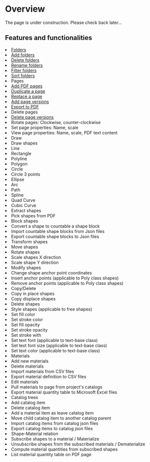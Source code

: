 # Overview

The page is under construction. Please check back later...

## Features and functionalities

<list type="bullet" >
<li><a href="Folders.md"> Folders</a>
    <list type="decimal" start="1">
        <li><a href="Folders.md" anchor="add-folders" >Add folders</a></li>
        <li><a href="Folders.md" anchor="delete-folders">Delete folders</a></li>
        <li><a href="Folders.md" anchor="rename-folders">Rename folders</a></li>
        <li><a href="Folders.md" anchor="filter-folders">Filter folders</a></li>
        <li><a href="Folders.md" anchor="sort-folders">Sort folders</a> </li>
    </list>
</li>
<li>Pages
    <list type="decimal" start="1">
        <li><a href="PDFs.md" anchor="add-pdf-pages">Add PDF pages</a></li>
        <li><a href="PDFs.md" anchor="duplicate-a-page">Duplicate a page</a></li>
        <li><a href="PDFs.md" anchor="replace-pages" >Replace a page</a></li>
        <li><a href="PDFs.md" anchor="add-page-version">Add page versions</a></li>
        <li><a href="PDFs.md" anchor="export-to-pdfs" >Export to PDF</a></li>
        <li><a href="PDFs.md" anchor="delete-pages"></a>Delete pages</li>
        <li><a href="PDFs.md" anchor="delete-page-versions">Delete page versions</a></li>
        <li>Rotate pages: Clockwise, counter-clockwise</li>
        <li>Set page properties: Name, scale</li>
        <li>View page properties: Name, scale, PDF text content</li>
    </list>
</li>
<li>Draw
    <list type="decimal" start="1">
        <li>Draw shapes
            <list type="decimal" start="1">
                <li>Line</li>
                <li>Rectangle</li>
                <li>Polyline</li>
                <li>Polygon</li>
                <li>Circle</li>
                <li>Circle 3 points</li>
                <li>Ellipse</li>
                <li>Arc</li>
                <li>Path</li>
                <li>Spline</li>
                <li>Quad Curve</li>
                <li>Cubic Curve</li>
            </list>
        </li>
        <li>Extract shapes
            <list type="decimal" start="1">
                <li>Pick shapes from PDF</li>
            </list>
        </li>
        <li>Block shapes
            <list type="decimal" start="1">
                <li>Convert a shape to countable a shape block</li>
                <li>Import countable shape blocks from Json files</li>
                <li>Export countable shape blocks to Json files</li> 
            </list>
        </li>
        <li>Transform shapes
            <list type="decimal" start="1">
                <li>Move shapes</li>
                <li>Rotate shapes</li>
                <li>Scale shapes X direction</li>
                <li>Scale shape Y direction</li>
            </list>
        </li>
        <li>Modify shapes
            <list type="decimal" start="1">
                <li>Change shape anchor point coordinates</li>
                <li>Insert anchor points (applicable to Poly class shapes)</li>
                <li>Remove anchor points (applicable to Poly class shapes)</li>
            </list>
        </li>
        <li>Copy/Delete
            <list type="decimal" start="1">
                <li>Copy in place shapes</li>
                <li>Copy displace shapes</li>
                <li>Delete shapes</li>    
            </list>
        </li>
        <li>Style shapes (applicable to free shapes)
            <list>
                <li>Set fill color</li>
                <li>Set stroke color</li>
                <li>Set fill opacity</li>
                <li>Set stroke opacity</li>
                <li>Set stroke with</li>
                <li>Set text font (applicable to text-base class)</li>
                <li>Set text font size (applicable to text-base class)</li>
                <li>Set text color (applicable to text-base class)</li>
            </list>
        </li>
    </list>
</li>
<li>Materials
    <list type="decimal" start="1">
        <li>Add new materials</li>
        <li>Delete materials</li>
        <li>Import materials from CSV files</li>
        <li>Export material definition to CSV files</li>
        <li>Edit materials</li>
        <li>Pull materials to page from project's catalogs</li>
        <li>Export material quantity table to Microsoft Excel files</li>
    </list>
</li>
<li>Catalog trees
    <list type="decimal" start="1">
        <li>Add catalog item</li>
        <li>Delete catalog item</li>
        <li>Add a material item as leave catalog item</li>
        <li>Move child catalog item to another catalog parent</li>
        <li>Import catalog items from catalog json files</li>
        <li>Export catalog items to catalog json files</li>
    </list>
</li>
<li>Shape-Material relation
    <list type="decimal" start="1">
        <li>Subscribe shapes to a material / Materialize</li>
        <li>Unsubscribe shapes from the subscribed materials / Dematerialize</li>
        <li>Compute material quantities from subscribed shapes</li>
        <li>List material quantity table on PDF page</li>
    </list>
</li>
</list>
